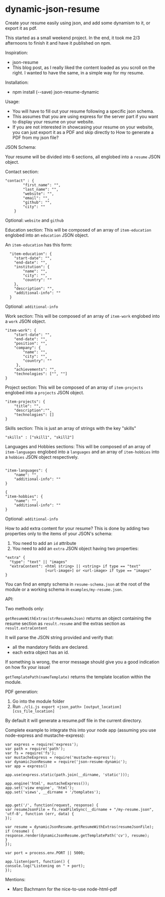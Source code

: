 dynamic-json-resume
===================

Create your resume easily using json, and add some dynamism to it, or export it as pdf.

This started as a small weekend project. In the end, it took me 2/3 afternoons to finish it and have it published on npm.

Inspiration:

- json-resume
- This blog post, as I really liked the content loaded as you scroll on the right. I wanted to have the same, in a simple way
for my resume.


Installation:

- npm install (--save) json-resume-dynamic

Usage:
- You will have to fill out your resume following a specific json schema.
- This assumes that you are using express for the server part if you want to display your resume on your website.
- If you are not interested in showcasing your resume on your website, you can just export it as a PDF and skip directly to
How to generate a PDF from my json file?


JSON Schema:

Your resume will be divided into 6 sections, all englobed into a ```resume``` JSON object.

Contact section:
```
"contact" : {
        "first_name": "",
        "last_name": "",
        "website": "",
        "email": "",
        "github": "",
        "city": ""
    }
```
Optional: ```website``` and ```github```

Education section:
This will be composed of an array of ```item-education``` englobed into an ```education``` JSON object.

An ```item-education``` has this form:

```
  "item-education": {
    "start-date": "",
    "end-date": "",
    "institution": {
        "name": "",
        "city": "",
        "country": ""
    },
    "description": "",
    "additional-info": ""
  }
```

Optional: ```additional-info```

Work section:
This will be composed of an array of ```item-work``` englobed into a ```work``` JSON object.
```
"item-work": {
    "start-date": "",
    "end-date": "",
    "position": "",
    "company": {
        "name": "",
        "city": "",
        "country": ""
     },
    "achievements": "",
    "technologies": ["", ""]
}
```

Project section:
This will be composed of an array of ```item-projects``` englobed into a ```projects``` JSON object.

```
"item-projects": {
    "title": "",
    "description":"",
    "technologies": []
}
```
 Skills section:
 This is just an array of strings with the key "skills"
 
 ```
 "skills" : ["skill1", "skill2"]
```

Languages and Hobbies sections:
This will be composed of an array of ```item-languages``` englobed into a ```languages``` and an array of ```item-hobbies```
into a ```hobbies``` JSON object respectively.

```

"item-languages": {
    "name": "",
    "additional-info": ""
}

{
"item-hobbies": {
    "name": "",
    "additional-info": ""
}

```
Optional: ```additional-info```


How to add extra content for your resume?
This is done by adding two properties only to the items of your JSON's schema:

1. You need to add an ```id``` attribute
2. You need to add an ```extra``` JSON object having two properties:

```
"extra" {
  "type": "text" || "images"
  "extraContent": <html string> || <string> if type == "text" 
                  [<url-image>] or <url-image> if type == "images"
}
```

You can find an empty schema in ```resume-schema.json``` at the root of the module or a working schema in ```examples/my-resume.json```.

API:

Two methods only:

```getResumeWithExtras(strResumeAsJson)``` returns an object containing the resume section as ```result.resume``` and the extras section as ```result.extraContent``` 

It will parse the JSON string provided and verify that:
- all the mandatory fields are declared.
- each extra object has an id.

If something is wrong, the error message should give you a good indication on how fix your issue!

```getTemplatePath(nameTemplate)``` returns the template location within the module.

PDF generation:
1. Go into the module folder
2. Run ```./cli.js export <json_path> [output_location] [css_file_location]```

By default it will generate a resume.pdf file in the current directory.


Complete example to integrate this into your node app (assuming you use node-express and mustache-express):

```
var express = require('express');
var path = require('path');
var fs = require('fs');
var mustacheExpress = require('mustache-express');
var dynamicJsonResume = require('json-resume-dynamic');
var app = express()
 
app.use(express.static(path.join(__dirname, 'static')));
 
app.engine('html', mustacheExpress());
app.set('view engine', 'html');
app.set('views', __dirname + '/templates');
 
 
app.get('/', function(request, response) {
var resumeJsonFile = fs.readFileSync(__dirname + "/my-resume.json", 'utf-8', function (err, data) {
});
 
var resume = dynamicJsonResume.getResumeWithExtras(resumeJsonFile);
if (resume) {
response.render(dynamicJsonResume.getTemplatePath('cv'), resume);
}
});
 
var port = process.env.PORT || 5000;
 
app.listen(port, function() {
console.log("Listening on " + port);
}); 
```


Mentions:
 - Marc Bachmann for the nice-to-use node-html-pdf

